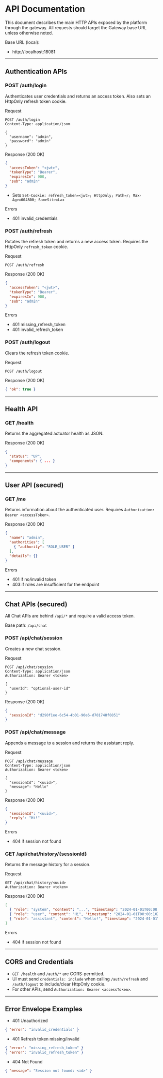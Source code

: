 # API Documentation

This document describes the main HTTP APIs exposed by the platform through the gateway. All requests should target the Gateway base URL unless otherwise noted.

Base URL (local):

- http://localhost:18081

---

## Authentication APIs

### POST /auth/login

Authenticates user credentials and returns an access token. Also sets an HttpOnly refresh token cookie.

Request

```http
POST /auth/login
Content-Type: application/json

{
  "username": "admin",
  "password": "admin"
}
```

Response (200 OK)

```json
{
  "accessToken": "<jwt>",
  "tokenType": "Bearer",
  "expiresIn": 900,
  "sub": "admin"
}
```

- Sets `Set-Cookie: refresh_token=<jwt>; HttpOnly; Path=/; Max-Age=604800; SameSite=Lax`

Errors

- 401 invalid_credentials

### POST /auth/refresh

Rotates the refresh token and returns a new access token. Requires the HttpOnly `refresh_token` cookie.

Request

```http
POST /auth/refresh
```

Response (200 OK)

```json
{
  "accessToken": "<jwt>",
  "tokenType": "Bearer",
  "expiresIn": 900,
  "sub": "admin"
}
```

Errors

- 401 missing_refresh_token
- 401 invalid_refresh_token

### POST /auth/logout

Clears the refresh token cookie.

Request

```http
POST /auth/logout
```

Response (200 OK)

```json
{ "ok": true }
```

---

## Health API

### GET /health

Returns the aggregated actuator health as JSON.

Response (200 OK)

```json
{
  "status": "UP",
  "components": { ... }
}
```

---

## User API (secured)

### GET /me

Returns information about the authenticated user. Requires `Authorization: Bearer <accessToken>`.

Response (200 OK)

```json
{
  "name": "admin",
  "authorities": [
    { "authority": "ROLE_USER" }
  ],
  "details": {}
}
```

Errors

- 401 if no/invalid token
- 403 if roles are insufficient for the endpoint

---

## Chat APIs (secured)

All Chat APIs are behind `/api/*` and require a valid access token.

Base path: `/api/chat`

### POST /api/chat/session

Creates a new chat session.

Request

```http
POST /api/chat/session
Content-Type: application/json
Authorization: Bearer <token>

{
  "userId": "optional-user-id"
}
```

Response (200 OK)

```json
{
  "sessionId": "d290f1ee-6c54-4b01-90e6-d701748f0851"
}
```

### POST /api/chat/message

Appends a message to a session and returns the assistant reply.

Request

```http
POST /api/chat/message
Content-Type: application/json
Authorization: Bearer <token>

{
  "sessionId": "<uuid>",
  "message": "Hello"
}
```

Response (200 OK)

```json
{
  "sessionId": "<uuid>",
  "reply": "Hi!"
}
```

Errors

- 404 if session not found

### GET /api/chat/history/{sessionId}

Returns the message history for a session.

Request

```http
GET /api/chat/history/<uuid>
Authorization: Bearer <token>
```

Response (200 OK)

```json
[
  { "role": "system", "content": "...", "timestamp": "2024-01-01T00:00:00Z" },
  { "role": "user", "content": "Hi", "timestamp": "2024-01-01T00:00:10Z"},
  { "role": "assistant", "content": "Hello!", "timestamp": "2024-01-01T00:00:11Z"}
]
```

Errors

- 404 if session not found

---

## CORS and Credentials

- `GET /health` and `/auth/*` are CORS-permitted.
- UI must send `credentials: include` when calling `/auth/refresh` and `/auth/logout` to include/clear HttpOnly cookie.
- For other APIs, send `Authorization: Bearer <accessToken>`.

---

## Error Envelope Examples

- 401 Unauthorized

```json
{ "error": "invalid_credentials" }
```

- 401 Refresh token missing/invalid

```json
{ "error": "missing_refresh_token" }
{ "error": "invalid_refresh_token" }
```

- 404 Not Found

```json
{ "message": "Session not found: <id>" }
```

